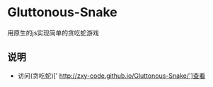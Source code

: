 # Gluttonous-Snake
用原生的js实现简单的贪吃蛇游戏
## 说明
- 访问(贪吃蛇)[' http://zxy-code.github.io/Gluttonous-Snake/']查看
